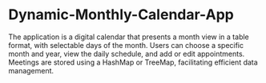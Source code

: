# Dynamic-Monthly-Calendar-App
The application is a digital calendar that presents a month view in a table format, with selectable days of the month. Users can choose a specific month and year, view the daily schedule, and add or edit appointments. Meetings are stored using a HashMap or TreeMap, facilitating efficient data management.
